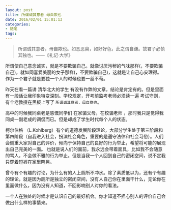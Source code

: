```yaml
---
layout: post
title: 所谓诚其意者 毋自欺也
date: 2016/02/01 15:01:13
categories:
- 随笔
tags:
---
```


> 所谓诚其意者，毋自欺也。如恶恶臭，如好好色，此之谓自谦。故君子必慎其独也。——《礼记·大学》

所谓使自己意念诚实，就是不要欺骗自己。就像讨厌污秽的气味那样(，不要欺骗自己)，就如同喜爱美丽的女子那样(，不要欺骗自己)，这就是让自己心安理得。作为一个君子就是要独一个人的时候也要一丝不苟。

昨天在看一篇讲 清华北大的学生 有没有作弊的文章，结论是肯定有的。但是里面有一段话让我印象特变深刻。学校规定，开考前监考老师必须读一遍 考试守则，有个老教授在黑板上写了 `所谓诚其意者，毋自欺也`。

高中的时候我同桌老是感慨同学们 在家骗父母，在校骗老师 ，那时我只是觉得我同桌一副老成的调侃而已。但是却成了学生时代每个人的状态。

柯尔伯格 （L.Kohlberg）有个的道德发展阶段理论，大部分学生处于第三阶段和第四阶段（自我进入社会，扮演社会角色，重要的是遵守法律和社会习俗）。人们会侧重大家对自己的评价，倾向于保持自己的良好的行为举止，希望将可能的展现出自己完美的一面。 也就是说人们的面前，我永远会带着面具，比如我不会随意的骂人，不会做不雅的行为举止。但是当我一个人回到自己的密闭空间，说不定我只穿着短裤在家里瞎晃。

曾今有个有趣的讨论，为什么有的人上厕所不冲水。除了素质低以为，还有个有趣的理论，就是因为厕所是独立的密闭空间，没有人自己你在里面干什么，无论你在里面做什么，因为没有人知道，不回影响别人对你的看法。

一个人在独处的时候才是认识自己的最好机会。你才知道不担心别人的评价自己会做出什么样的事情来。

